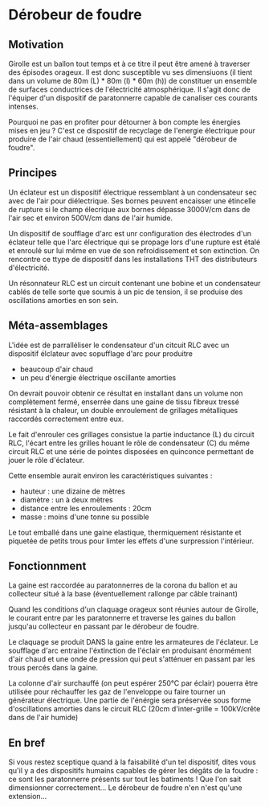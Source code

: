 
Dérobeur de foudre
==================


Motivation
----------

Girolle est un ballon tout temps et à ce titre il peut être amené à traverser des épisodes orageux. Il est donc susceptible vu ses dimensiuons (il tient dans un volume de 80m (L) * 80m (l) * 60m (h)) de constituer un ensemble de surfaces conductrices de l'électricité atmosphérique. Il s'agit donc de l'équiper d'un dispositif de paratonnerre capable de canaliser ces courants intenses.

Pourquoi ne pas en profiter pour détourner à bon compte les énergies mises en jeu ? C'est ce dispositif de recyclage de l'energie électrique pour produire de l'air chaud  (essentiellement) qui est appelé "dérobeur de foudre".


Principes
---------

Un éclateur est un dispositif électrique ressemblant à un condensateur sec avec de l'air pour diélectrique. Ses bornes peuvent encaisser une étincelle de rupture si le champ élecrique aux bornes dépasse 3000V/cm dans de l'air sec et environ 500V/cm dans de l'air humide.

Un dispositif de soufflage d'arc est unr configuration des électrodes d'un éclateur telle que l'arc électrique qui se propage lors d'une rupture est étalé et enroulé sur lui même en vue de son refroidissement et son extinction. On rencontre ce ttype de dispositif dans les installations THT des distributeurs d'électricité.

Un résonnateur RLC est un circuit contenant une bobine et un condensateur cablés de telle sorte que soumis à un pic de tension, il se produise des oscillations amorties en son sein.


Méta-assemblages
----------------

L'idée est de parralléliser le condensateur d'un citcuit RLC avec un dispositif élclateur avec sopufflage d'arc pour produitre

- beaucoup d'air chaud
- un peu d'énergie électrique oscillante amorties

On devrait pouvoir obtenir ce résultat en installant dans un volume non complètement fermé, enserrée dans une gaine de tissu fibreux tressé résistant à la chaleur,  un double enroulement de grillages métalliques raccordés correctement entre eux.

Le fait d'enrouler ces grillages consistue la partie inductance (L) du circuit RLC, l'écart entre les grilles houant le rôle de condensateur (C) du même circuit RLC et une série de pointes disposées en quinconce  permettant de jouer le rôle d'éclateur.

Cette ensemble aurait environ les caractéristiques suivantes :

- hauteur : une dizaine de mètres
- diamètre : un à deux mètres
- distance entre les enroulements : 20cm
- masse : moins d'une tonne su possible

Le tout emballé dans une gaine elastique, thermiquement résistante et piquetée de petits trous pour limter les effets d'une surpression  l'intérieur.


Fonctionnment
-------------

La gaine est raccordée au paratonnerres de la corona du ballon et au  collecteur situé à la base (éventuellement rallonge par câble trainant)

Quand les conditions d'un claquage orageux sont réunies autour de Girolle, le courant entre par les paratonnerre et traverse les gaines du ballon jusqu'au collecteur en passant par le dérobeur de foudre.

Le claquage se produit DANS la gaine entre les armateures de l'éclateur. Le soufflage d'arc entraine l'éxtinction de l'éclair en produisant énormément d'air chaud et une onde de pression qui peut s'atténuer en passant par les trous percés dans la gaine.

La colonne d'air surchauffé (on peut espérer 250°C par éclair) pouerra être utilisée pour réchauffer les gaz de l'enveloppe ou faire tourner un générateur électrique. Une partie de l'énérgie sera préservée sous forme d'oscillations amorties dans le circuit RLC (20cm d'inter-grille = 100kV/crête dans de l'air humide)


En bref
-------

Si vous restez sceptique quand à la faisabilité d'un tel dispositif, dites vous qu'il y a des dispositifs humains capables de gérer les dégâts de la foudre : ce sont les paratonnerre présents sur tout les batiments ! Que l'on sait dimensionner correctement... Le dérobeur de foudre n'en n'est qu'une extension...
